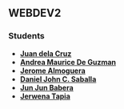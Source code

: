 ## WEBDEV2

### Students
- **[Juan dela Cruz](mailto:juan.delacruz@liham.ph)**
- **[Andrea Maurice De Guzman](mailto:andreamauricedg@gmail.com)**
- **[Jerome Almoguera](mailto:jeromealmoguera@student.laverdad.edu.ph)**
- **[Daniel John C. Saballa](mailto:danieljohnsaballa@student.laverdad.edu.ph)**
- **[Jun Jun Babera](mailto:jun-junbabera@student.laverdad.edu.ph)**
- **[Jerwena Tapia](mailto:jerwenatapia@student.laverdad.edu.ph)**